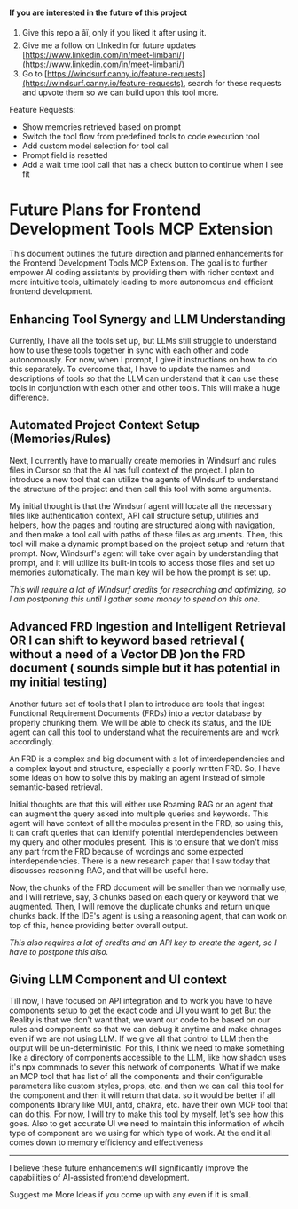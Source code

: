 ﻿#### If you are interested in the future of this project

1. Give this repo a â­ï¸ only if you liked it after using it.
2. Give me a follow on LInkedIn for future updates [https://www.linkedin.com/in/meet-limbani/](https://www.linkedin.com/in/meet-limbani/)
3. Go to [https://windsurf.canny.io/feature-requests](https://windsurf.canny.io/feature-requests), search for these requests and upvote them so we can build upon this tool more.

Feature Requests:

- Show memories retrieved based on prompt
- Switch the tool flow from predefined tools to code execution tool
- Add custom model selection for tool call
- Prompt field is resetted
- Add a wait time tool call that has a check button to continue when I see fit

# Future Plans for Frontend Development Tools MCP Extension

This document outlines the future direction and planned enhancements for the Frontend Development Tools MCP Extension. The goal is to further empower AI coding assistants by providing them with richer context and more intuitive tools, ultimately leading to more autonomous and efficient frontend development.

## Enhancing Tool Synergy and LLM Understanding

Currently, I have all the tools set up, but LLMs still struggle to understand how to use these tools together in sync with each other and code autonomously. For now, when I prompt, I give it instructions on how to do this separately. To overcome that, I have to update the names and descriptions of tools so that the LLM can understand that it can use these tools in conjunction with each other and other tools. This will make a huge difference.

## Automated Project Context Setup (Memories/Rules)

Next, I currently have to manually create memories in Windsurf and rules files in Cursor so that the AI has full context of the project. I plan to introduce a new tool that can utilize the agents of Windsurf to understand the structure of the project and then call this tool with some arguments.

My initial thought is that the Windsurf agent will locate all the necessary files like authentication context, API call structure setup, utilities and helpers, how the pages and routing are structured along with navigation, and then make a tool call with paths of these files as arguments. Then, this tool will make a dynamic prompt based on the project setup and return that prompt. Now, Windsurf's agent will take over again by understanding that prompt, and it will utilize its built-in tools to access those files and set up memories automatically. The main key will be how the prompt is set up.

_This will require a lot of Windsurf credits for researching and optimizing, so I am postponing this until I gather some money to spend on this one._

## Advanced FRD Ingestion and Intelligent Retrieval OR I can shift to keyword based retrieval ( without a need of a Vector DB )on the FRD document ( sounds simple but it has potential in my initial testing)

Another future set of tools that I plan to introduce are tools that ingest Functional Requirement Documents (FRDs) into a vector database by properly chunking them. We will be able to check its status, and the IDE agent can call this tool to understand what the requirements are and work accordingly.

An FRD is a complex and big document with a lot of interdependencies and a complex layout and structure, especially a poorly written FRD. So, I have some ideas on how to solve this by making an agent instead of simple semantic-based retrieval.

Initial thoughts are that this will either use Roaming RAG or an agent that can augment the query asked into multiple queries and keywords. This agent will have context of all the modules present in the FRD, so using this, it can craft queries that can identify potential interdependencies between my query and other modules present. This is to ensure that we don't miss any part from the FRD because of wordings and some expected interdependencies. There is a new research paper that I saw today that discusses reasoning RAG, and that will be useful here.

Now, the chunks of the FRD document will be smaller than we normally use, and I will retrieve, say, 3 chunks based on each query or keyword that we augmented. Then, I will remove the duplicate chunks and return unique chunks back. If the IDE's agent is using a reasoning agent, that can work on top of this, hence providing better overall output.

_This also requires a lot of credits and an API key to create the agent, so I have to postpone this also._

## Giving LLM Component and UI context

Till now, I have focused on API integration and to work you have to have components setup to get the exact code and UI you want to get But the Reality is that we don't want that, we want our code to be based on our rules and components so that we can debug it anytime and make chnages even if we are not using LLM. If we give all that control to LLM then the output will be un-deterministic. For this, I think we need to make something like a directory of components accessible to the LLM, like how shadcn uses it's npx commnads to sever this network of components. What if we make an MCP tool that has list of all the components and their configurable parameters like custom styles, props, etc. and then we can call this tool for the component and then it will return that data. so it would be better if all components library like MUI, antd, chakra, etc. have their own MCP tool that can do this. For now, I will try to make this tool by myself, let's see how this goes. Also to get accurate UI we need to maintain this information of whcih type of component are we using for which type of work. At the end it all comes down to memory efficiency and effectiveness

---

I believe these future enhancements will significantly improve the capabilities of AI-assisted frontend development.

Suggest me More Ideas if you come up with any even if it is small.
